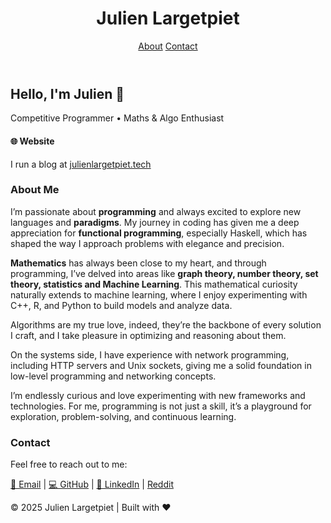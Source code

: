   <header>
    <h1>Julien Largetpiet</h1>
    <nav>
      <a href="#about">About</a>
      <a href="#contact">Contact</a>
    </nav>
  </header>

  <section class="hero">
    <div class="hero-content">
      <h2>Hello, I'm Julien 👋</h2>
      <p>Competitive Programmer • Maths & Algo Enthusiast</p>
    </div>
  </section>

<h4>🌐 Website</h4>
<p>I run a blog at <a href="https://julienlargetpiet.tech">julienlargetpiet.tech</a></p>


  <section id="about">
    <h3>About Me</h3>
    
<p>I’m passionate about <b>programming</b> and always excited to explore new languages and <b>paradigms</b>. My journey in coding has given me a deep appreciation for <b>functional programming</b>, especially Haskell, which has shaped the way I approach problems with elegance and precision.</p>

<p><b>Mathematics</b> has always been close to my heart, and through programming, I’ve delved into areas like <b>graph theory, number theory, set theory, statistics and Machine Learning</b>. This mathematical curiosity naturally extends to machine learning, where I enjoy experimenting with C++, R, and Python to build models and analyze data.</p>

<p>Algorithms are my true love, indeed, they’re the backbone of every solution I craft, and I take pleasure in optimizing and reasoning about them.</p>

<p>On the systems side, I have experience with network programming, including HTTP servers and Unix sockets, giving me a solid foundation in low-level programming and networking concepts.</p>

<p>I’m endlessly curious and love experimenting with new frameworks and technologies. For me, programming is not just a skill, it’s a playground for exploration, problem-solving, and continuous learning.</p>
    
  </section>
 
  <section id="contact">
    <h3>Contact</h3>
    <p>Feel free to reach out to me:</p>
    <p>
      <a href="mailto:julien@example.com">📧 Email</a> |
      <a href="https://github.com/julienlargetpiet" target="_blank">💻 GitHub</a> |
      <a href="https://www.linkedin.com/in/julienlargetpiet" target="_blank">🔗 LinkedIn</a> |
      <a href="https://www.reddit.com/user/Medical-Common1034/"> Reddit </a>
    </p>
  </section>

  <footer>
    <p>© 2025 Julien Largetpiet | Built with ❤️</p>
  </footer>


